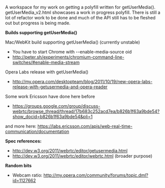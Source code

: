 A workspace for my work on getting a polyfill written for getUserMedia(). getUserMedia_v2.html showcases a work in progress polyfill. There is still a lot of refactor work to be done and much of the API still has to be fleshed out but progress is being made.

**Builds supporting getUserMedia()**

Mac/WebKit build supporting getUserMedia() (currently unstable) 
* You have to start Chrome with --enable-media-source oid
* http://peter.sh/experiments/chromium-command-line-switches/#enable-media-stream

Opera Labs release with getUserMedia()
* http://my.opera.com/desktopteam/blog/2011/10/19/new-opera-labs-release-with-getusermedia-and-opera-reader

Some work Ericsson have done here before
* https://groups.google.com/group/discuss-webrtc/browse_thread/thread/17b683c252acd7ea/b826b1f63a9bde54?show_docid=b826b1f63a9bde54&pli=1

and more here: https://labs.ericsson.com/apis/web-real-time-communication/documentation

**Spec references:**

* http://dev.w3.org/2011/webrtc/editor/getusermedia.html
* http://dev.w3.org/2011/webrtc/editor/webrtc.html (broader purpose)

**Random bits**
* Webcam ratio: http://my.opera.com/community/forums/topic.dml?id=1127662

